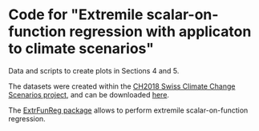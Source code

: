 # Code for "Extremile scalar-on-function regression with applicaton to climate scenarios"
Data and scripts to create plots in Sections 4 and 5.

The datasets were created within the [CH2018 Swiss Climate Change Scenarios project](https://www.nccs.admin.ch/nccs/en/home/climate-change-and-impacts/swiss-climate-change-scenarios/ch2018---climate-scenarios-for-switzerland.html), and can be downloaded [here](https://map.geo.admin.ch/?lang=en&topic=meteoschweiz&bgLayer=voidLayer&E=2658433.38&N=1217236.43&zoom=1.0881550434129363&layers=ch.bafu.gefahren-basiskarte,ch.meteoschweiz.klimaszenarien-raumklima,ch.meteoschweiz.messwerte-lufttemperatur-10min&layers_opacity=0.7,1,1&catalogNodes=15046,15055,15126,15138&layers_visibility=true,true,false). 

The [ExtrFunReg package](https://github.com/LauraBattagliola/ExtrFunReg) allows to perform extremile scalar-on-function regression.
